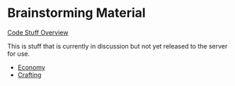 # Brainstorming Material
[Code Stuff Overview](../../11-19%20Apostle%20D%26D/11%20General/11.01%20Server%20Introduction.md)

This is stuff that is currently in discussion but not yet released to the server for use.

- [Economy](./20%20Economy/20.01%20Copy%20and%20Paste.txt)
- [Crafting](./21%20Crafting/Rough%20Draft.md)